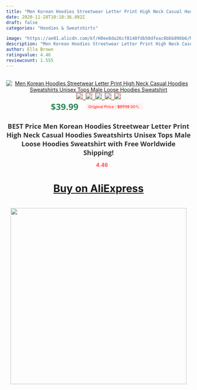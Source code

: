 ```yaml
---
title: "Men Korean Hoodies Streetwear Letter Print High Neck Casual Hoodies Sweatshirts Unisex Tops Male Loose Hoodies Sweatshirt"
date: 2020-11-28T10:10:36.892Z
draft: false
categories: "Hoodies & Sweatshirts"

image: "https://ae01.alicdn.com/kf/H0ee8da26cf8140fdb50dfeac8bbb896b6/Men-Korean-Hoodies-Streetwear-Letter-Print-High-Neck-Casual-Hoodies-Sweatshirts-Unisex-Tops-Male-Loose-Hoodies.png_220x220.png"
description: "Men Korean Hoodies Streetwear Letter Print High Neck Casual Hoodies Sweatshirts Unisex Tops Male Loose Hoodies Sweatshirt"
author: Ella Brown
ratingvalue: 4.46
reviewcount: 1.555
---
```

<br>
<div style="text-align: center;">
<a href="https://s.click.aliexpress.com/e/_9JRGOv" target="_blank" rel="nofollow noopener noreferrer"><img alt="Men Korean Hoodies Streetwear Letter Print High Neck Casual Hoodies Sweatshirts Unisex Tops Male Loose Hoodies Sweatshirt" class="magnifier-image" src="https://ae01.alicdn.com/kf/H0ee8da26cf8140fdb50dfeac8bbb896b6/Men-Korean-Hoodies-Streetwear-Letter-Print-High-Neck-Casual-Hoodies-Sweatshirts-Unisex-Tops-Male-Loose-Hoodies.png_220x220.png_640x640.jpg">
<br>
<img style="border:1px solid salmon" src="https://ae01.alicdn.com/kf/H0ee8da26cf8140fdb50dfeac8bbb896b6/Men-Korean-Hoodies-Streetwear-Letter-Print-High-Neck-Casual-Hoodies-Sweatshirts-Unisex-Tops-Male-Loose-Hoodies.png_120x120.jpg">&nbsp;&nbsp;<img style="border:1px solid salmon" src="https://ae01.alicdn.com/kf/Ha77a34feb2be4b6aa6972eaabf9fce23M/Men-Korean-Hoodies-Streetwear-Letter-Print-High-Neck-Casual-Hoodies-Sweatshirts-Unisex-Tops-Male-Loose-Hoodies.jpg_120x120.jpg">&nbsp;&nbsp;<img style="border:1px solid salmon" src="https://ae01.alicdn.com/kf/Hac8251396fa04f30b27e72ef8bb2e4bfB/Men-Korean-Hoodies-Streetwear-Letter-Print-High-Neck-Casual-Hoodies-Sweatshirts-Unisex-Tops-Male-Loose-Hoodies.jpg_120x120.jpg">&nbsp;&nbsp;<img style="border:1px solid salmon" src="https://ae01.alicdn.com/kf/Hb555e8c0c3bc403ebfad3991a6943294g/Men-Korean-Hoodies-Streetwear-Letter-Print-High-Neck-Casual-Hoodies-Sweatshirts-Unisex-Tops-Male-Loose-Hoodies.jpg_120x120.jpg">&nbsp;&nbsp;<img style="border:1px solid salmon" src="https://ae01.alicdn.com/kf/H67930538f0684f65b678bfff19e1400dg/Men-Korean-Hoodies-Streetwear-Letter-Print-High-Neck-Casual-Hoodies-Sweatshirts-Unisex-Tops-Male-Loose-Hoodies.jpg_120x120.jpg"></a></div><br0>
<div style="text-align: center;"><span style="background-color: white; border: 0px; box-sizing: border-box; color: seagreen; display: inline-block; font-family: &quot;open sans&quot; , &quot;arial&quot; , &quot;helvetica&quot; , sans-serif , &quot;heiti&quot;; font-size: 24px; font-stretch: inherit; font-weight: 700; line-height: inherit; margin: 0px 10px 0px 0px; padding: 0px; vertical-align: middle;">$39.99 </span>
<span style="background: rgb(255 , 241 , 241); border-radius: 3px; border: 0px; box-sizing: border-box; color: #ff4747; display: inline-block; font-family: inherit; font-size: 12px; font-stretch: inherit; font-style: inherit; font-variant: inherit; font-weight: 600; line-height: inherit; margin: 0px; padding: 2px 5px; transform: scale(0.9); vertical-align: middle;">Original Price : <b style="text-decoration: line-through;">$57.13 </b> 30%&nbsp;&nbsp;</span></div>
<h1 style="color: #333333; display: inline-block; font-family: &quot;open sans&quot; , &quot;arial&quot; , &quot;helvetica&quot; , sans-serif , &quot;heiti&quot;; font-size: 18px; font-stretch: inherit; font-weight: 700; text-align: center;">BEST Price Men Korean Hoodies Streetwear Letter Print High Neck Casual Hoodies Sweatshirts Unisex Tops Male Loose Hoodies Sweatshirt with Free Worldwide Shipping!</h1>
<div style="color: #ff4747; text-align: center;">
<img src="https://4.bp.blogspot.com/-M0ZcTcb-5uY/XleCXlxnR4I/AAAAAAAAAEc/OrjgMkXV1oMQFaCRZj5HQwOCBcu3w1FegCPcBGAYYCw/s1600/star.png" style="height: 15px;">&nbsp;<b>4.46</b></div>
<div class="button_cont" align="center"><a class="buynow_a" href="https://s.click.aliexpress.com/e/_9JRGOv" target="_blank" rel="nofollow noopener noreferrer"><H1>Buy on AliExpress</H1></a></div><br>
<div class="separator" style="clear: both; text-align: center;">
<img src="https://lh3.googleusercontent.com/-pTy5HemUv9M/XlePHvY0dAI/AAAAAAAAAE4/0nX5iRUoIWY8eMW9Dpxeirr157OZliDIgCLcBGAsYHQ/s1600/badge.gif" width="480">
</div>

